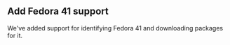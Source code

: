 ## Add Fedora 41 support

We've added support for identifying Fedora 41 and downloading packages for it.
